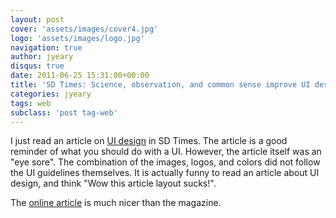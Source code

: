 ```yaml
---
layout: post
cover: 'assets/images/cover4.jpg'
logo: 'assets/images/logo.jpg'
navigation: true
author: jyeary
disqus: true
date: 2011-06-25 15:31:00+00:00
title: 'SD Times: Science, observation, and common sense improve UI designs'
categories: jyeary
tags: web
subclass: 'post tag-web'
---
```

I just read an article on [UI design](http://en.wikipedia.org/wiki/User_interface_design) in SD Times. The article is a good reminder of what you should do with a UI. However, the article itself was an "eye sore". The combination of the images, logos, and colors did not follow the UI guidelines themselves. It is actually funny to read an article about UI design, and think "Wow this article layout sucks!".

The [online article](http://www.sdtimes.com/link/35621) is much nicer than the magazine.